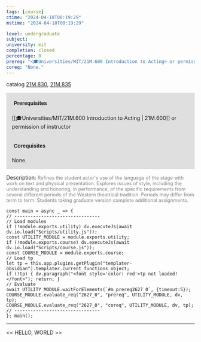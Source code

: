 ```yaml
---
tags: [course]
ctime: "2024-04-18T00:19:29"
mstime: "2024-04-18T00:19:29"

level: undergraduate
subject: 
university: mit
completion: closed
percentage: 0
prereq: "<🎓Universities/MIT/21M.600 Introduction to Acting> or permission of instructor"
coreq: "None."
---
```


catalog [21M.830](http://student.mit.edu/catalog/m21Mb.html#21M.830), [21M.835](http://student.mit.edu/catalog/m21Mb.html#21M.835)

<span style="display: block; padding: 15px; background-color: rgb(100, 100, 100, 0.2);"><font id="m_prereq2627_0" style="display: block; font-family: Arial, sans-serif; font-weight: bold; padding: 5px">Prerequisites</font><br><span id="prereq2627_0">[[🎓Universities/MIT/21M.600 Introduction to Acting | 21M.600]] or permission of instructor</span></span>
<span style="display: block; padding: 15px; background-color: rgb(100, 100, 100, 0.2);"><font id="m_coreq2627_0" style="display: block; font-family: Arial, sans-serif; font-weight: bold; padding: 5px">Corequisites</font><br><span id="coreq2627_0">None.</span></span>

<font style="">Description:</font>
<font style="color: grey; font-size: 0.8rem;">Refines the student actor's use of the language of the stage with work on text and physical presentation. Explores issues of style, including the understanding and honoring, in performance, of the specific requirements from several different periods of the Western theatrical tradition. Periods may differ from term to term. Students taking graduate version complete additional assignments.</font>

```dataviewjs
const main = async _ => {
// --------------------------------
// Load modules
if (!module.exports.utility) dv.executeJs(await dv.io.load("Scripts/utility.js"));
const UTILITY_MODULE = module.exports.utility;
if (!module.exports.course) dv.executeJs(await dv.io.load("Scripts/course.js"));
const COURSE_MODULE = module.exports.course;
// Load tp
let tp = this.app.plugins.getPlugin("templater-obsidian").templater.current_functions_object;
if (!tp) { dv.paragraph("<font style='color: red'>tp not loaded!</font>"); return; }
// Evaluate
await UTILITY_MODULE.waitForElements(`#m_prereq2627_0`, {timeout:5});
COURSE_MODULE.evaluate_req("2627_0", "prereq", UTILITY_MODULE, dv, tp);
COURSE_MODULE.evaluate_req("2627_0", "coreq", UTILITY_MODULE, dv, tp);
// --------------------------------
}; main();
```

---

<< HELLO, WORLD >>
